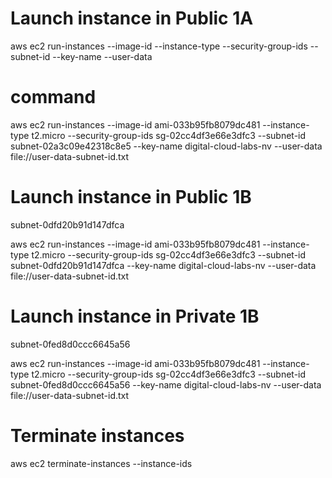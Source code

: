 # Launch instance in Public 1A
aws ec2 run-instances --image-id <value> --instance-type <value> --security-group-ids <value> --subnet-id <value> --key-name <value> --user-data <value>

# command
aws ec2 run-instances --image-id ami-033b95fb8079dc481 --instance-type t2.micro --security-group-ids sg-02cc4df3e66e3dfc3 --subnet-id subnet-02a3c09e42318c8e5 --key-name digital-cloud-labs-nv --user-data file://user-data-subnet-id.txt

# Launch instance in Public 1B
subnet-0dfd20b91d147dfca

aws ec2 run-instances --image-id ami-033b95fb8079dc481 --instance-type t2.micro --security-group-ids sg-02cc4df3e66e3dfc3 --subnet-id subnet-0dfd20b91d147dfca --key-name digital-cloud-labs-nv --user-data file://user-data-subnet-id.txt

# Launch instance in Private 1B
subnet-0fed8d0ccc6645a56

aws ec2 run-instances --image-id ami-033b95fb8079dc481 --instance-type t2.micro --security-group-ids sg-02cc4df3e66e3dfc3 --subnet-id subnet-0fed8d0ccc6645a56 --key-name digital-cloud-labs-nv --user-data file://user-data-subnet-id.txt


# Terminate instances

aws ec2 terminate-instances --instance-ids <value> <value>